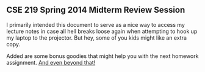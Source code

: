 ## CSE 219 Spring 2014 Midterm Review Session ##

I primarily intended this document to serve as a nice way to access my lecture notes in case all hell breaks loose again when attempting to hook up my laptop to the projector. But hey, some of you kids might like an extra copy.

Added are some bonus goodies that might help you with the next homework assignment. [And even beyond that!](https://github.com/yvds/ramble-on "Steal my code and I will hunt you down when your sleep and place very awake and playful cats in your room")